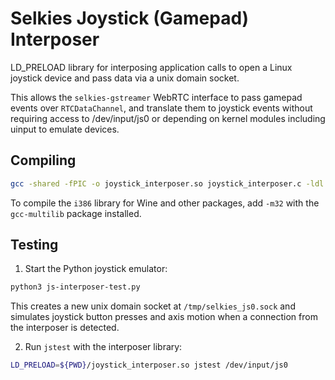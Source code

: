 # Selkies Joystick (Gamepad) Interposer

LD_PRELOAD library for interposing application calls to open a Linux joystick device and pass data via a unix domain socket.

This allows the `selkies-gstreamer` WebRTC interface to pass gamepad events over `RTCDataChannel`, and translate them to joystick events without requiring access to /dev/input/js0 or depending on kernel modules including uinput to emulate devices.

## Compiling

```bash
gcc -shared -fPIC -o joystick_interposer.so joystick_interposer.c -ldl
```

To compile the `i386` library for Wine and other packages, add `-m32` with the `gcc-multilib` package installed.

## Testing

1. Start the Python joystick emulator:

```bash
python3 js-interposer-test.py
```

This creates a new unix domain socket at `/tmp/selkies_js0.sock` and simulates joystick button presses and axis motion when a connection from the interposer is detected.

2. Run `jstest` with the interposer library:

```bash
LD_PRELOAD=${PWD}/joystick_interposer.so jstest /dev/input/js0
```
